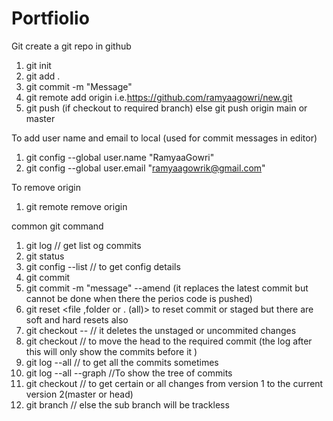 # Portfiolio

Git
create a git repo in github

1. git init
2. git add .
3. git commit -m "Message"
4. git remote add origin <HTTPS link of repo> i.e.https://github.com/ramyaagowri/new.git
5. git push (if checkout to required branch) else git push origin main or master

To add user name and email to local (used for commit messages in editor)

1. git config --global user.name "RamyaaGowri"
2. git config --global user.email "ramyaagowrik@gmail.com"

To remove origin

1. git remote remove origin

common git command

1. git log // get list og commits
2. git status
3. git config --list // to get config details
4. git commit
5. git commit -m "message" --amend (it replaces the latest commit but cannot be done when there the perios code is pushed)
6. git reset <file ,folder or . (all)> to reset commit or staged but there are soft and hard resets also
7. git checkout -- <Filename> // it deletes the unstaged or uncommited changes
8. git checkout <hash> // to move the head to the required commit (the log after this will only show the commits before it )
9. git log --all // to get all the commits sometimes
10. git log --all --graph //To show the tree of commits
11. git checkout <hash> <filename> // to get certain or all changes from version 1 to the current version 2(master or head)
12. git branch <updated-version1> // else the sub branch will be trackless

